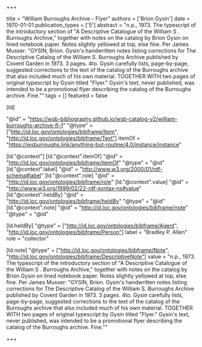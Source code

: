 +++

title = "William Burroughs Archive - Flyer"
authors = ['Brion Gysin']
date = 1970-01-01
publication_types = ['5']
abstract = "n.p., 1973. The typescript of the introductory section of \"A Descriptive Catalogue of the William S . Burroughs Archive,\" together with notes on the catalog by Brion Gysin on lined notebook paper. Notes slightly yellowed at top, else fine. Per James Musser: \"GYSIN, Brion.  Gysin's handwritten notes listing corrections for The Descriptive Catalog of the William S. Burroughs Archive published by Covent Garden in 1973.  3 pages. 4to. Gysin carefully lists, page-by-page, suggested corrections to the text of the catalog of the Burroughs archive that also included much of his own material.  TOGETHER WITH two pages of original typescript by Gysin titled \"Flyer.\"  Gysin's text, never published, was intended to be a promotional flyer describing the catalog of the Burroughs archive.  Fine.\""
tags = []
featured = false

[ld]

"@id" = "https://wsb-bibliography.github.io/wsb-catalog-v2/william-burroughs-archive-fl-1"
"@type" = ["http://id.loc.gov/ontologies/bibframe/Item", "http://id.loc.gov/ontologies/bibframe/Text"]
itemOf = "https://wsburroughs.link/anything-but-routine/4.0/instance/instance"

[ld."@context"]
    [ld."@context".itemOf]
    "@id" = "http://id.loc.gov/ontologies/bibframe/itemOf"
    "@type" = "@id"
    [ld."@context".label]
    "@id" = "http://www.w3.org/2000/01/rdf-schema#label"
    [ld."@context".role]
    "@id" = "http://id.loc.gov/ontologies/bibframe/role"
    [ld."@context".value]
    "@id" = "http://www.w3.org/1999/02/22-rdf-syntax-ns#value"
    [ld."@context".heldBy]
    "@id" = "http://id.loc.gov/ontologies/bibframe/heldBy"
    "@type" = "@id"
    [ld."@context".note]
    "@id" = "http://id.loc.gov/ontologies/bibframe/note"
    "@type" = "@id"

[ld.heldBy]
"@type" = ["http://id.loc.gov/ontologies/bibframe/Agent", "http://id.loc.gov/ontologies/bibframe/Person"]
label = "Bradley P. Allen"
role = "collector"

[ld.note]
"@type" = ["http://id.loc.gov/ontologies/bibframe/Note", "http://id.loc.gov/ontologies/bibframe/DescriptiveNote"]
value = "n.p., 1973. The typescript of the introductory section of \"A Descriptive Catalogue of the William S . Burroughs Archive,\" together with notes on the catalog by Brion Gysin on lined notebook paper. Notes slightly yellowed at top, else fine. Per James Musser: \"GYSIN, Brion.  Gysin's handwritten notes listing corrections for The Descriptive Catalog of the William S. Burroughs Archive published by Covent Garden in 1973.  3 pages. 4to. Gysin carefully lists, page-by-page, suggested corrections to the text of the catalog of the Burroughs archive that also included much of his own material.  TOGETHER WITH two pages of original typescript by Gysin titled \"Flyer.\"  Gysin's text, never published, was intended to be a promotional flyer describing the catalog of the Burroughs archive.  Fine.\""

+++
